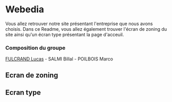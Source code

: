 # Webedia
Vous allez retrouver notre site présentant l'entreprise que nous avons choisis. Dans ce Readme, vous allez également trouver l'écran de zoning du site ainsi qu'un écran type présentant la page d'acceuil.

### Composition du groupe
[FULCRAND Lucas](mailto:lucas.fulcrand@edu.univ-fcomte.fr?subject=SAE_1_05_06) - SALMI Billal - POILBOIS Marco

## Ecran de zoning


## Ecran type 

